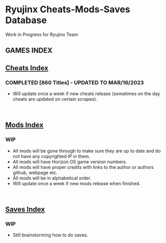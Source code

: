 # Ryujinx Cheats-Mods-Saves Database 

Work in Progress for Ryujinx Team


## GAMES INDEX

## [Cheats Index](Cheats.md)
### COMPLETED [860 Titles] - UPDATED TO MAR/16/2023
- Will update once a week if new cheats release (sometimes on the day cheats are updated on certain scrapes).
</br>

## [Mods Index](Mods.md)
### WIP
- All mods will be gone through to make sure they are up to date and do not have any copyrighted IP in them.
- All mods will have Horizon OS game version numbers.
- All mods will have proper credits with links to the author or authors github, webpage etc.
- All mods will be in alphabetical order.
- Will update once a week if new mods release when finished.
</br>

## [Saves Index](Saves.md)
### WIP
- Still brainstorming how to do saves.
